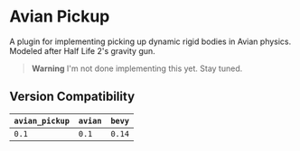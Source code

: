 # Avian Pickup

A plugin for implementing picking up dynamic rigid bodies in Avian physics.
Modeled after Half Life 2's gravity gun.

> **Warning**
> I'm not done implementing this yet. Stay tuned.

## Version Compatibility

| `avian_pickup` | `avian` | `bevy` |
|---------------|---------|-------|
| `0.1`       | `0.1` | `0.14` |

